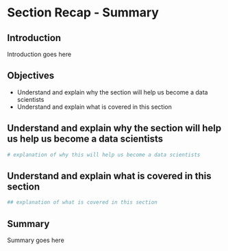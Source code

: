 
# Section Recap - Summary

## Introduction
Introduction goes here

## Objectives
* Understand and explain why the section will help us become a data scientists
* Understand and explain what is covered in this section

## Understand and explain why the section will help us help us become a data scientists


```python
# explanation of why this will help us become a data scientists
```

## Understand and explain what is covered in this section


```python
## explanation of what is covered in this section
```

## Summary
Summary goes here
